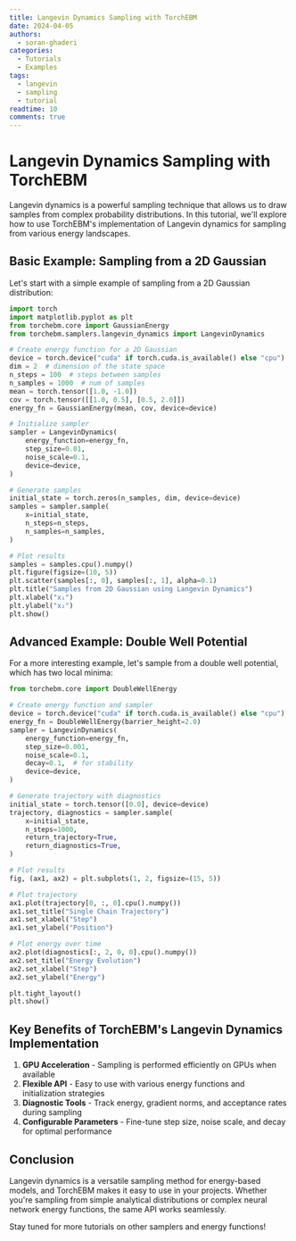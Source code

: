 ```yaml
---
title: Langevin Dynamics Sampling with TorchEBM
date: 2024-04-05
authors:
  - soran-ghaderi
categories:
  - Tutorials
  - Examples
tags:
  - langevin
  - sampling
  - tutorial
readtime: 10
comments: true
---
```


# Langevin Dynamics Sampling with TorchEBM

Langevin dynamics is a powerful sampling technique that allows us to draw samples from complex probability distributions. In this tutorial, we'll explore how to use TorchEBM's implementation of Langevin dynamics for sampling from various energy landscapes.

<!-- more -->

## Basic Example: Sampling from a 2D Gaussian

Let's start with a simple example of sampling from a 2D Gaussian distribution:

```python title="Basic Langevin Dynamics Sampling" linenums="1"
import torch
import matplotlib.pyplot as plt
from torchebm.core import GaussianEnergy
from torchebm.samplers.langevin_dynamics import LangevinDynamics

# Create energy function for a 2D Gaussian
device = torch.device("cuda" if torch.cuda.is_available() else "cpu")
dim = 2  # dimension of the state space
n_steps = 100  # steps between samples
n_samples = 1000  # num of samples
mean = torch.tensor([1.0, -1.0])
cov = torch.tensor([[1.0, 0.5], [0.5, 2.0]])
energy_fn = GaussianEnergy(mean, cov, device=device)

# Initialize sampler
sampler = LangevinDynamics(
    energy_function=energy_fn,
    step_size=0.01,
    noise_scale=0.1,
    device=device,
)

# Generate samples
initial_state = torch.zeros(n_samples, dim, device=device)
samples = sampler.sample(
    x=initial_state,
    n_steps=n_steps,
    n_samples=n_samples,
)

# Plot results
samples = samples.cpu().numpy()
plt.figure(figsize=(10, 5))
plt.scatter(samples[:, 0], samples[:, 1], alpha=0.1)
plt.title("Samples from 2D Gaussian using Langevin Dynamics")
plt.xlabel("x₁")
plt.ylabel("x₂")
plt.show()
```

## Advanced Example: Double Well Potential

For a more interesting example, let's sample from a double well potential, which has two local minima:

```python title="Double Well Energy Sampling" linenums="1"
from torchebm.core import DoubleWellEnergy

# Create energy function and sampler
device = torch.device("cuda" if torch.cuda.is_available() else "cpu")
energy_fn = DoubleWellEnergy(barrier_height=2.0)
sampler = LangevinDynamics(
    energy_function=energy_fn,
    step_size=0.001,
    noise_scale=0.1,
    decay=0.1,  # for stability
    device=device,
)

# Generate trajectory with diagnostics
initial_state = torch.tensor([0.0], device=device)
trajectory, diagnostics = sampler.sample(
    x=initial_state,
    n_steps=1000,
    return_trajectory=True,
    return_diagnostics=True,
)

# Plot results
fig, (ax1, ax2) = plt.subplots(1, 2, figsize=(15, 5))

# Plot trajectory
ax1.plot(trajectory[0, :, 0].cpu().numpy())
ax1.set_title("Single Chain Trajectory")
ax1.set_xlabel("Step")
ax1.set_ylabel("Position")

# Plot energy over time
ax2.plot(diagnostics[:, 2, 0, 0].cpu().numpy())
ax2.set_title("Energy Evolution")
ax2.set_xlabel("Step")
ax2.set_ylabel("Energy")

plt.tight_layout()
plt.show()
```

## Key Benefits of TorchEBM's Langevin Dynamics Implementation

1. **GPU Acceleration** - Sampling is performed efficiently on GPUs when available
2. **Flexible API** - Easy to use with various energy functions and initialization strategies
3. **Diagnostic Tools** - Track energy, gradient norms, and acceptance rates during sampling
4. **Configurable Parameters** - Fine-tune step size, noise scale, and decay for optimal performance

## Conclusion

Langevin dynamics is a versatile sampling method for energy-based models, and TorchEBM makes it easy to use in your projects. Whether you're sampling from simple analytical distributions or complex neural network energy functions, the same API works seamlessly.

Stay tuned for more tutorials on other samplers and energy functions!
```

```